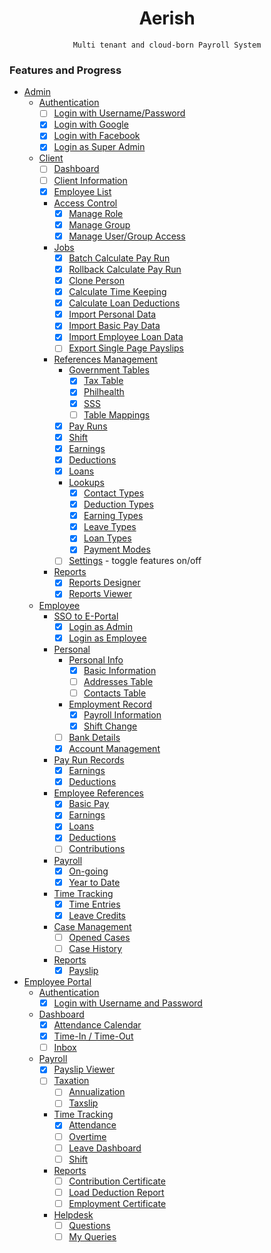 <div align="center">
    <h1>Aerish</h1>

    Multi tenant and cloud-born Payroll System
</div>

### Features and Progress

- [Admin](#admin)
  - [Authentication](#admin-auth)
    - [ ] [Login with Username/Password]()
    - [x] [Login with Google]()
    - [x] [Login with Facebook]()
    - [x] [Login as Super Admin]()
  - [Client]()
    - [ ] [Dashboard](#client-dashboard)
    - [ ] [Client Information]()
    - [x] [Employee List]()
    - [Access Control]()
      - [x] [Manage Role]()
      - [x] [Manage Group]()
      - [x] [Manage User/Group Access]()
    - [Jobs]()
      - [x] [Batch Calculate Pay Run]()
      - [x] [Rollback Calculate Pay Run]()
      - [x] [Clone Person]()
      - [x] [Calculate Time Keeping]()
      - [x] [Calculate Loan Deductions]()
      - [x] [Import Personal Data]()
      - [x] [Import Basic Pay Data]()
      - [x] [Import Employee Loan Data]()
      - [ ] [Export Single Page Payslips]()
    - [References Management]()
      - [Government Tables]()
        - [x] [Tax Table]()
        - [x] [Philhealth]()
        - [x] [SSS]()
        - [ ] [Table Mappings]()
      - [x] [Pay Runs]()
      - [x] [Shift]()
      - [x] [Earnings]()
      - [x] [Deductions]()
      - [x] [Loans]()
      - [Lookups]() 
        - [x] [Contact Types]() 
        - [x] [Deduction Types]() 
        - [x] [Earning Types]() 
        - [x] [Leave Types]() 
        - [x] [Loan Types]() 
        - [x] [Payment Modes]() 
      - [ ] [Settings]() - toggle features on/off
    - [Reports]()
      - [x] [Reports Designer]()
      - [x] [Reports Viewer]()
  - [Employee]()
    - [SSO to E-Portal]()
      - [x] [Login as Admin]()
      - [x] [Login as Employee]()
    - [Personal]()
      - [Personal Info]()
        - [x] [Basic Information]()
        - [ ] [Addresses Table]()
        - [ ] [Contacts Table]()
      - [Employment Record]()
        - [x] [Payroll Information]()
        - [x] [Shift Change]()
      - [ ] [Bank Details]()
      - [x] [Account Management]()
    - [Pay Run Records]()
      - [x] [Earnings]()
      - [x] [Deductions]()
    - [Employee References]()
      - [x] [Basic Pay]()
      - [x] [Earnings]()
      - [x] [Loans]()
      - [x] [Deductions]()
      - [ ] [Contributions]()
    - [Payroll]()
      - [x] [On-going]()
      - [x] [Year to Date]()
    - [Time Tracking]()
      - [x] [Time Entries]()
      - [x] [Leave Credits]()
    - [Case Management]()
      - [ ] [Opened Cases]()
      - [ ] [Case History]()
    - [Reports]()
      - [x] [Payslip]()
- [Employee Portal](#employee-portal)
  - [Authentication]()
    - [x] [Login with Username and Password]()
  - [Dashboard]()
    - [x] [Attendance Calendar]()
    - [x] [Time-In / Time-Out]()
    - [ ] [Inbox]()
  - [Payroll]()
    - [x] [Payslip Viewer]()
    - [ ] [Taxation]()
      - [ ] [Annualization]()
      - [ ] [Taxslip]()
    - [Time Tracking]()
      - [x] [Attendance]()
      - [ ] [Overtime]()
      - [ ] [Leave Dashboard]()
      - [ ] [Shift]()
    - [Reports]()
      - [ ] [Contribution Certificate]()
      - [ ] [Load Deduction Report]()
      - [ ] [Employment Certificate]()
    - [Helpdesk]()
      - [ ] [Questions]()
      - [ ] [My Queries]()
